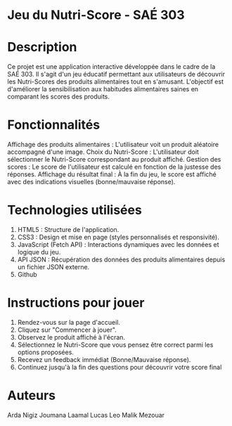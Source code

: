# Jeu du Nutri-Score - SAÉ 303

# Description
Ce projet est une application interactive développée dans le cadre de la SAÉ 303. Il s'agit d'un jeu éducatif permettant aux utilisateurs de découvrir les Nutri-Scores des produits alimentaires tout en s'amusant. L'objectif est d'améliorer la sensibilisation aux habitudes alimentaires saines en comparant les scores des produits.

# Fonctionnalités
Affichage des produits alimentaires : L'utilisateur voit un produit aléatoire accompagné d'une image.
Choix du Nutri-Score : L'utilisateur doit sélectionner le Nutri-Score correspondant au produit affiché.
Gestion des scores : Le score de l'utilisateur est calculé en fonction de la justesse des réponses.
Affichage du résultat final : À la fin du jeu, le score est affiché avec des indications visuelles (bonne/mauvaise réponse).

# Technologies utilisées
1. HTML5 : Structure de l'application.
2. CSS3 : Design et mise en page (styles personnalisés et responsivité).
3. JavaScript (Fetch API) : Interactions dynamiques avec les données et logique du jeu.
4. API JSON : Récupération des données des produits alimentaires depuis un fichier JSON externe.
5. Github


# Instructions pour jouer
1. Rendez-vous sur la page d'accueil.
2. Cliquez sur "Commencer à jouer".
3. Observez le produit affiché à l'écran.
4. Sélectionnez le Nutri-Score que vous pensez être correct parmi les options proposées.
5. Recevez un feedback immédiat (Bonne/Mauvaise réponse).
6. Continuez jusqu'à la fin des questions pour découvrir votre score final


# Auteurs
Arda Nigiz
Joumana Laamal
Lucas Leo
Malik Mezouar
